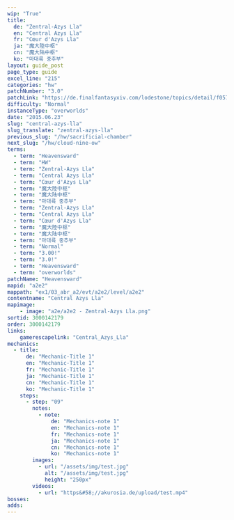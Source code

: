 ```yaml
---
wip: "True"
title:
  de: "Zentral-Azys Lla"
  en: "Central Azys Lla"
  fr: "Cœur d'Azys Lla"
  ja: "魔大陸中枢"
  cn: "魔大陆中枢"
  ko: "마대륙 중추부"
layout: guide_post
page_type: guide
excel_line: "215"
categories: "hw"
patchNumber: "3.0"
patchLink: "https://de.finalfantasyxiv.com/lodestone/topics/detail/f0575b82a639492e5a70e34d823d77bddcb7f686"
difficulty: "Normal"
instanceType: "overworlds"
date: "2015.06.23"
slug: "central-azys-lla"
slug_translate: "zentral-azys-lla"
previous_slug: "/hw/sacrificial-chamber"
next_slug: "/hw/cloud-nine-ow"
terms:
  - term: "Heavensward"
  - term: "HW"
  - term: "Zentral-Azys Lla"
  - term: "Central Azys Lla"
  - term: "Cœur d'Azys Lla"
  - term: "魔大陸中枢"
  - term: "魔大陆中枢"
  - term: "마대륙 중추부"
  - term: "Zentral-Azys Lla"
  - term: "Central Azys Lla"
  - term: "Cœur d'Azys Lla"
  - term: "魔大陸中枢"
  - term: "魔大陆中枢"
  - term: "마대륙 중추부"
  - term: "Normal"
  - term: "3.00!"
  - term: "3.0!"
  - term: "Heavensward"
  - term: "overworlds"
patchName: "Heavensward"
mapid: "a2e2"
mappath: "ex1/03_abr_a2/evt/a2e2/level/a2e2"
contentname: "Central Azys Lla"
mapimage:
    - image: "a2e/a2e2 - Zentral-Azys Lla.png"
sortid: 3000142179
order: 3000142179
links:
    gamerescapelink: "Central_Azys_Lla"
mechanics:
  - title:
      de: "Mechanic-Title 1"
      en: "Mechanic-Title 1"
      fr: "Mechanic-Title 1"
      ja: "Mechanic-Title 1"
      cn: "Mechanic-Title 1"
      ko: "Mechanic-Title 1"
    steps:
      - step: "09"
        notes:
          - note:
              de: "Mechanics-note 1"
              en: "Mechanics-note 1"
              fr: "Mechanics-note 1"
              ja: "Mechanics-note 1"
              cn: "Mechanics-note 1"
              ko: "Mechanics-note 1"
        images:
          - url: "/assets/img/test.jpg"
            alt: "/assets/img/test.jpg"
            height: "250px"
        videos:
          - url: "https&#58;//akurosia.de/upload/test.mp4"
bosses:
adds:
---
```

